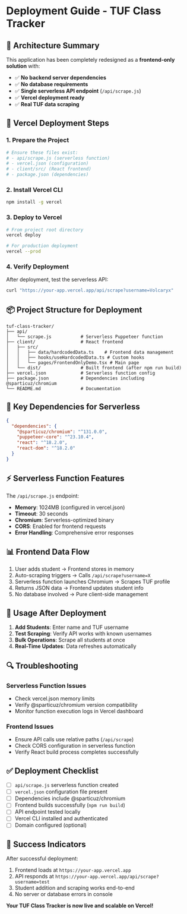 # Deployment Guide - TUF Class Tracker

## 🎯 Architecture Summary

This application has been completely redesigned as a **frontend-only solution** with:

- ✅ **No backend server dependencies**
- ✅ **No database requirements** 
- ✅ **Single serverless API endpoint** (`/api/scrape.js`)
- ✅ **Vercel deployment ready**
- ✅ **Real TUF data scraping**

## 🚀 Vercel Deployment Steps

### 1. Prepare the Project

```bash
# Ensure these files exist:
# - api/scrape.js (serverless function)
# - vercel.json (configuration)
# - client/src/ (React frontend)
# - package.json (dependencies)
```

### 2. Install Vercel CLI

```bash
npm install -g vercel
```

### 3. Deploy to Vercel

```bash
# From project root directory
vercel deploy

# For production deployment
vercel --prod
```

### 4. Verify Deployment

After deployment, test the serverless API:

```bash
curl "https://your-app.vercel.app/api/scrape?username=Volcaryx"
```

## 📦 Project Structure for Deployment

```
tuf-class-tracker/
├── api/
│   └── scrape.js           # Serverless Puppeteer function
├── client/                 # React frontend
│   ├── src/
│   │   ├── data/hardcodedData.ts    # Frontend data management
│   │   ├── hooks/useHardcodedData.ts # Custom hooks
│   │   └── pages/FrontendOnlyDemo.tsx # Main page
│   └── dist/               # Built frontend (after npm run build)
├── vercel.json             # Serverless function config
├── package.json            # Dependencies including @sparticuz/chromium
└── README.md               # Documentation
```

## 🔧 Key Dependencies for Serverless

```json
{
  "dependencies": {
    "@sparticuz/chromium": "^131.0.0",
    "puppeteer-core": "^23.10.4",
    "react": "^18.2.0",
    "react-dom": "^18.2.0"
  }
}
```

## ⚡ Serverless Function Features

The `/api/scrape.js` endpoint:

- **Memory**: 1024MB (configured in vercel.json)
- **Timeout**: 30 seconds
- **Chromium**: Serverless-optimized binary
- **CORS**: Enabled for frontend requests
- **Error Handling**: Comprehensive error responses

## 📊 Frontend Data Flow

1. User adds student → Frontend stores in memory
2. Auto-scraping triggers → Calls `/api/scrape?username=X`
3. Serverless function launches Chromium → Scrapes TUF profile
4. Returns JSON data → Frontend updates student info
5. No database involved → Pure client-side management

## 🎯 Usage After Deployment

1. **Add Students**: Enter name and TUF username
2. **Test Scraping**: Verify API works with known usernames
3. **Bulk Operations**: Scrape all students at once
4. **Real-Time Updates**: Data refreshes automatically

## 🔍 Troubleshooting

### Serverless Function Issues

- Check vercel.json memory limits
- Verify @sparticuz/chromium version compatibility
- Monitor function execution logs in Vercel dashboard

### Frontend Issues

- Ensure API calls use relative paths (`/api/scrape`)
- Check CORS configuration in serverless function
- Verify React build process completes successfully

## ✅ Deployment Checklist

- [ ] `api/scrape.js` serverless function created
- [ ] `vercel.json` configuration file present
- [ ] Dependencies include @sparticuz/chromium
- [ ] Frontend builds successfully (`npm run build`)
- [ ] API endpoint tested locally
- [ ] Vercel CLI installed and authenticated
- [ ] Domain configured (optional)

## 🎉 Success Indicators

After successful deployment:

1. Frontend loads at `https://your-app.vercel.app`
2. API responds at `https://your-app.vercel.app/api/scrape?username=test`
3. Student addition and scraping works end-to-end
4. No server or database errors in console

**Your TUF Class Tracker is now live and scalable on Vercel!**